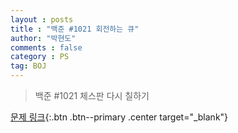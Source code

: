 ```yaml
---
layout : posts
title : "백준 #1021 회전하는 큐"
author: "박현도"
comments : false
category : PS
tag: BOJ
---
```


> 백준 #1021 체스판 다시 칠하기

[문제 링크](https://acmicpc.net/problem/1021){:.btn .btn--primary .center target="_blank"}

<script src="https://gist.github.com/hyundoarch/f65aa412f675109e78e092e090847527.js"></script>

